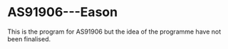 # AS91906---Eason
This is the program for AS91906 but the idea of the programme have not been finalised. 
